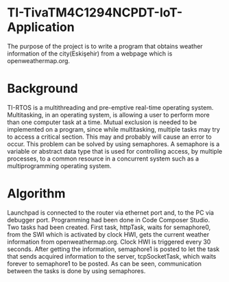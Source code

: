 # TI-TivaTM4C1294NCPDT-IoT-Application
The purpose of the project is to write a program that obtains weather information of the city(Eskişehir) from a webpage which is openweathermap.org.
# Background
TI-RTOS is a multithreading and pre-emptive real-time operating system. Multitasking, in an operating system, is allowing a user to
perform more than one computer task at a time. Mutual exclusion is needed to be implemented on a program, since while multitasking, 
multiple tasks may try to access a critical section. This may and probably will cause an error to occur. This problem can be solved 
by using semaphores. A semaphore is a variable or abstract data type that is used for controlling access, by multiple processes, 
to a common resource in a concurrent system such as a multiprogramming operating system.
# Algorithm
Launchpad is connected to the router via ethernet port and, to the PC via debugger port. Programming had been done in Code Composer Studio.
Two tasks had been created. First task, httpTask, waits for semaphore0, from the SWI which is activated by clock HWI, 
gets the current weather information from openweathermap.org. Clock HWI is triggered every 30 seconds. 
After getting the information, semaphore1 is posted to let the task that sends acquired information to the server, tcpSocketTask, 
which waits forever to semaphore1 to be posted. As can be seen, communication between the tasks is done by using semaphores.
